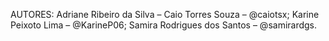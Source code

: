 AUTORES:
Adriane Ribeiro da Silva – 
Caio Torres Souza – @caiotsx;
Karine Peixoto Lima – @KarineP06;
Samira Rodrigues dos Santos – @samirardgs.
